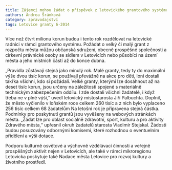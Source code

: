 ```yaml
---
title: Zájemci mohou žádat o příspěvek z letovického grantového systému
authors: Andrea Šrámková
category: zpravodajství
tags: Letovice granty 6-2014
---
```


Více než čtvrt milionu korun budou i tento rok rozdělovat na letovické radnici v rámci grantového systému. Požádat o velký či malý grant z rozpočtu města můžou občanská sdružení, obecně prospěšné společnosti a církevní právnické osoby se sídlem v Letovicích nebo působící na území města a jeho místních částí až do konce dubna.

„Pravidla zůstávají stejná jako minulý rok. Malé granty, tedy ty do maximální výše dvou tisíc korun, se používají převážně na akce pro děti, loni dostali takřka všichni, kdo si požádali. Velké granty, kterými lze dosáhnout až na deset tisíc korun, jsou určeny na záležitosti spojené s materiálně technickým zabezpečením oddílu. I zde dostali všichni žadatelé, i když třeba ne v plné výši,“ uvedl letovický místostarosta Jiří Palbuchta. Doplnil, že město vyčlenilo v loňském roce celkem 260 tisíc a z nich bylo vyplaceno 256 tisíc celkem 68 žadatelům Na letošní rok je připravena stejná částka. Podmínky pro poskytnutí grantů jsou vyvěšeny na webových stránkách města. „Žádat lze pro oblast sociálně zdravotní, sport, kulturu a pro aktivity Zdravého města,“ upřesnil okruh žadatelů starosta Vladimír Stejskal. Žádosti budou posuzovány odbornými komisemi, které rozhodnou o eventuelním přidělení a výši dotace.

Podporu kulturně osvětové a výchovně vzdělávací činnosti a veřejně prospěšných aktivit nejen v Letovicích, ale také v rámci mikroregionu Letovicka poskytuje také Nadace města Letovice pro rozvoj kultury a životního prostředí.
